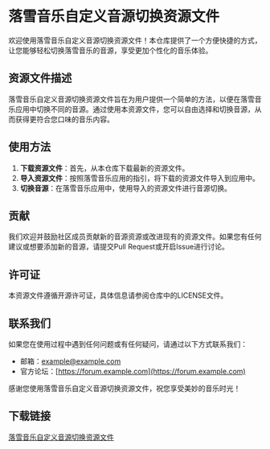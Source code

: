 # 落雪音乐自定义音源切换资源文件

欢迎使用落雪音乐自定义音源切换资源文件！本仓库提供了一个方便快捷的方式，让您能够轻松切换落雪音乐的音源，享受更加个性化的音乐体验。

## 资源文件描述

落雪音乐自定义音源切换资源文件旨在为用户提供一个简单的方法，以便在落雪音乐应用中切换不同的音源。通过使用本资源文件，您可以自由选择和切换音源，从而获得更符合您口味的音乐内容。

## 使用方法

1. **下载资源文件**：首先，从本仓库下载最新的资源文件。
2. **导入资源文件**：按照落雪音乐应用的指引，将下载的资源文件导入到应用中。
3. **切换音源**：在落雪音乐应用中，使用导入的资源文件进行音源切换。

## 贡献

我们欢迎并鼓励社区成员贡献新的音源资源或改进现有的资源文件。如果您有任何建议或想要添加新的音源，请提交Pull Request或开启Issue进行讨论。

## 许可证

本资源文件遵循开源许可证，具体信息请参阅仓库中的LICENSE文件。

## 联系我们

如果您在使用过程中遇到任何问题或有任何疑问，请通过以下方式联系我们：

- 邮箱：[example@example.com](mailto:example@example.com)
- 官方论坛：[https://forum.example.com](https://forum.example.com)

感谢您使用落雪音乐自定义音源切换资源文件，祝您享受美妙的音乐时光！

## 下载链接

[落雪音乐自定义音源切换资源文件](https://pan.quark.cn/s/213b038b18bf)
